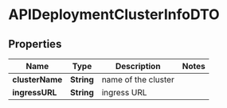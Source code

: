 
# APIDeploymentClusterInfoDTO

## Properties
Name | Type | Description | Notes
------------ | ------------- | ------------- | -------------
**clusterName** | **String** | name of the cluster | 
**ingressURL** | **String** | ingress URL | 



